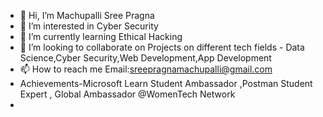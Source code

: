 - 👋 Hi, I’m Machupalli Sree Pragna
- 👀 I’m interested in Cyber Security 
- 🌱 I’m currently learning Ethical Hacking
- 💞️ I’m looking to collaborate on Projects on different tech fields - Data Science,Cyber Security,Web Development,App Development
- 📫 How to reach me Email:sreepragnamachupalli@gmail.com
- Achievements-Microsoft Learn Student Ambassador ,Postman Student Expert , Global Ambassador @WomenTech Network
- 

<!---
PragnaReddy11/PragnaReddy11 is a ✨ special ✨ repository because its `README.md` (this file) appears on your GitHub profile.
You can click the Preview link to take a look at your changes.
--->
